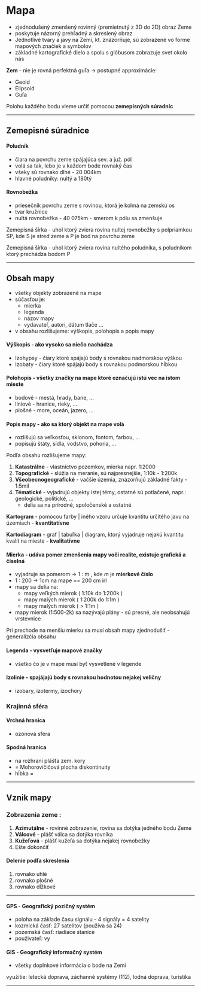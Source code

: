 # **Mapa**
- zjednodušený zmenšený rovinný (premietnutý z 3D do 2D) obraz Zeme
- poskytuje názorný prehľadný a skreslený obraz
- Jednotlivé tvary a javy na Zemi, kt. znázorňuje, sú zobrazené vo forme mapových značiek a symbolov
- základné kartografické dielo a spolu s glóbusom zobrazuje svet okolo nás

**Zem** - nie je rovná perfektná guľa -> postupné approximácie:
 - Geoid
 - Elipsoid
 - Guľa

Polohu každého bodu vieme určiť pomocou **zemepisných súradníc** 


-------------------------------

## **Zemepisné súradnice**

#### **Poludník** 
 - čiara na povrchu zeme spájajúca sev. a juž. pól
 - volá sa tak, lebo je v každom bode rovnaký čas
 - všeky sú rovnako dlhé - 20 004km 
 - hlavné poludníky: nultý a 180tý
 
#### **Rovnobežka**
 - priesečník povrchu zeme s rovinou, ktorá je kolmá na zemskú os
 - tvar kružnice
 - nultá rovnobežka - 40 075km - smerom k pólu sa zmenšuje

Zemepisná šírka - uhol ktorý zviera rovina nultej rovnobežky s polpriamkou SP, kde S je stred zeme a P je bod na povrchu zeme

Zemepisná šírka - uhol ktorý zviera rovina nultého poludníka, s poludníkom ktorý prechádza bodom P


--------------------------------

## **Obsah mapy**
- všetky objekty zobrazené na mape
- súčasťou je:
  - mierka
  - legenda 
  - názov mapy
  - vydavateľ, autori, dátum tlače ...
- v obsahu rozlišujeme: výškopis, polohopis a popis mapy

#### **Výškopis** - ako vysoko sa niečo nachádza
- Izohypsy - čiary ktoré spájajú body s rovnakou nadmorskou výškou
- Izobaty - čiary ktoré spájajú body s rovnakou podmorskou hĺbkou

#### **Polohopis** - všetky značky na mape ktoré označujú istú vec na istom mieste
  - bodové - mestá, hrady, bane, ... 
  - líniové - hranice, rieky, ...
  - plošné - more, oceán, jazero, ...
  
#### **Popis mapy** - ako sa ktorý objekt na mape volá 
  - rozlišujú sa veľkosťou, sklonom, fontom, farbou, ...
  - popisujú štáty, sídla, vodstvo, pohoria, ...
  
Podľa obsahu rozlišujeme mapy:
  1. **Katastrálne** - vlastníctvo pozemkov, mierka napr. 1:2000
  2. **Topografické** - slúžia na meranie, sú najpresnejšie, 1:10k - 1:200k
  3. **Všeobecnogeografické** - vačšie územia, znázorňujú základné fakty - 1:5mil
  4. **Tématické** - vyjadrujú objekty istej témy, ostatné sú potlačené, napr.: geologické, politické, ...
       - delia sa na prírodné, spoločenské a ostatné

**Kartogram** - pomocou farby | iného vzoru určuje kvantitu určitého javu na územiach - **kvantitatívne**

**Kartodiagram** - graf | tabuľka | diagram, ktorý vyjadruje nejakú kvantitu kvalít na mieste - **kvalitatívne** 

#### **Mierka** - udáva pomer zmenšenia mapy voči realite, existuje grafická a číselná
- vyjadruje sa pomerom -> 1 : m , kde *m* je **mierkové číslo**
- 1 : 200 -> 1cm na mape == 200 cm irl
- mapy sa delia na:
  - mapy veľkých mierok ( 1:10k do 1:200k )
  - mapy malých mierok ( 1:200k do 1:1m )
  - mapy malých mierok ( > 1:1m )
- mapy mierok (1:500-2k) sa nazývajú plány - sú presné, ale neobsahujú vrstevnice

Pri prechode na menšiu mierku sa musí obsah mapy zjednodušiť - generalizćia obsahu

#### **Legenda** - vysvetľuje mapové značky
- všetko čo je v mape musí byť vysvetlené v legende
  
#### **Izolinie** - spajájajú body s rovnakou hodnotou nejakej veličny
- izobary, izotermy, izochory

### **Krajinná sféra**
#### **Vrchná hranica**
- ozónová sféra

#### **Spodná hranica**
- na rozhraní plášťa zem. kory
- = Mohorovičičová plocha diskontinuity
- hĺbka = 


---

## **Vznik mapy**

### **Zobrazenia zeme** :
1. **Azimutálne** - rovinné zobrazenie, rovina sa dotýka jedného bodu Zeme
2. **Válcové** - plášť válca sa dotýka rovníka
3. **Kužeľová** - plášť kužeľa sa dotýka nejakej rovnobežky
4. Ešte dokončiť

#### **Delenie podľa skreslenia**
1. rovnako uhlé
2. rovnako plošné
3. rovnako dĺžkové

---

#### **GPS** - Geografický pozičný systém
- poloha na základe času signálu - 4 signály = 4 satelity
- kozmická časť: 27 satelitov (používa sa 24)
- pozemská časť: riadiace stanice
- použivateľ: vy

#### **GIS** - Geografický informačný systém
- všetky doplnkové informácia o bode na Zemi

využitie: letecká doprava, záchanné systémy (112), lodná doprava, turistika

---